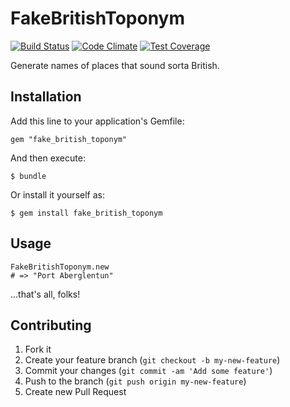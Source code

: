 # FakeBritishToponym

[![Build Status](https://travis-ci.org/alxndr/fake_british_toponym.svg?branch=master)](https://travis-ci.org/alxndr/fake_british_toponym)
[![Code Climate](https://codeclimate.com/github/alxndr/fake_british_toponym/badges/gpa.svg)](https://codeclimate.com/github/alxndr/fake_british_toponym)
[![Test Coverage](https://codeclimate.com/github/alxndr/fake_british_toponym/badges/coverage.svg)](https://codeclimate.com/github/alxndr/fake_british_toponym)

Generate names of places that sound sorta British.

## Installation

Add this line to your application's Gemfile:

    gem "fake_british_toponym"

And then execute:

    $ bundle

Or install it yourself as:

    $ gem install fake_british_toponym

## Usage

    FakeBritishToponym.new
    # => "Port Aberglentun"

...that's all, folks!

## Contributing

1. Fork it
2. Create your feature branch (`git checkout -b my-new-feature`)
3. Commit your changes (`git commit -am 'Add some feature'`)
4. Push to the branch (`git push origin my-new-feature`)
5. Create new Pull Request
